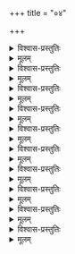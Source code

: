 +++
title = "०४"

+++

<details><summary>विश्वास-प्रस्तुतिः</summary>

आद्ये चतुर्थशतके दशके शठारिः  
तुष्टस्तथा परहितं दयया विवृण्वन् ।  
राज्यस्वरात्मपरिभोगचलाल्पभावौ  
सम्यक् प्रसाध्य हरिमेव पुमर्थमाह॥ ४–१ ॥ ॥
</details>

<details><summary>मूलम्</summary>

आद्ये चतुर्थशतके दशके शठारिः  
तुष्टस्तथा परहितं दयया विवृण्वन् ।  
राज्यस्वरात्मपरिभोगचलाल्पभावौ  
सम्यक् प्रसाध्य हरिमेव पुमर्थमाह॥ ४–१ ॥ ॥
</details>
    

<details><summary>विश्वास-प्रस्तुतिः</summary>

तम् पूरुषार्थम् इतरार्थरुचेः निवृत्त्या  
सान्द्रस्पृहासमयदेशविदूरगत्या च ।  
ईप्सुः शुचा तदनवाप्तिभुवा द्वितीये  
स्त्रीभावनां समधिगम्य मुनिः मुमोह ॥ ४–२ ॥
</details>

<details><summary>मूलम्</summary>

तम् पूरुषार्थम् इतरार्थरुचेः निवृत्त्या  
सान्द्रस्पृहासमयदेशविदूरगत्या च ।  
ईप्सुः शुचा तदनवाप्तिभुवा द्वितीये  
स्त्रीभावनां समधिगम्य मुनिः मुमोह ॥ ४–२ ॥
</details>
    

<details><summary>विश्वास-प्रस्तुतिः</summary>

प्रीतः परं हरिर्अमुष्य तथा स्वभावात्  
एतन्मनोवचनदेहकृतक्रियाभिः ।  
स्रक् चन्दनप्रमुखसर्वविधस्वभोगः  
संश्लिष्टवान् इदम् उवाच मुनिः तृतीये ॥ ४–३ ॥
</details>

<details><summary>मूलम्</summary>

प्रीतः परं हरिर्अमुष्य तथा स्वभावात्  
एतन्मनोवचनदेहकृतक्रियाभिः ।  
स्रक् चन्दनप्रमुखसर्वविधस्वभोगः  
संश्लिष्टवान् इदम् उवाच मुनिः तृतीये ॥ ४–३ ॥
</details>
    

<details><summary>विश्वास-प्रस्तुतिः</summary>

तेन प्रहर्षम् अतिमात्रभवं स्वकीयं  
सात्म्यं विधातुम् अथ दूरगते मुकुन्दे ।  
सम्बन्धिनश्च सदृशांश्च विलोक्य शौरेः  
भ्राम्यन् तमेव मुनिः आर्तिम् अगात् चतुर्थे॥ ४–४ ॥
</details>

<details><summary>मूलम्</summary>

तेन प्रहर्षम् अतिमात्रभवं स्वकीयं  
सात्म्यं विधातुम् अथ दूरगते मुकुन्दे ।  
सम्बन्धिनश्च सदृशांश्च विलोक्य शौरेः  
भ्राम्यन् तमेव मुनिः आर्तिम् अगात् चतुर्थे॥ ४–४ ॥
</details>

<details><summary>विश्वास-प्रस्तुतिः</summary>

आनन्द निर्भरम् अधीनविभूतियुक्तं  
वैकुण्ठनाथम् अथ वीक्ष्य मुनिः स्तुवन् सः ।  
नान्यः समोस्ति मम नापि अनवाप्यम् अद्य  
इत्यानन्दपूरम् आधिपञ्चमम् आससाद ॥ ४–५ ॥
</details>

<details><summary>मूलम्</summary>

आनन्द निर्भरम् अधीनविभूतियुक्तं  
वैकुण्ठनाथम् अथ वीक्ष्य मुनिः स्तुवन् सः ।  
नान्यः समोस्ति मम नापि अनवाप्यम् अद्य  
इत्यानन्दपूरम् आधिपञ्चमम् आससाद ॥ ४–५ ॥
</details>
    

<details><summary>विश्वास-प्रस्तुतिः</summary>

स्वप्नोपमात् अनुभवात् अमुतोऽपि अलब्ध  
स्वापेक्षिते शठजिति व्यसनात् विसञ्ज्ञे ।  
ये क्षुद्रदेवमुखतः परिहर्तुकामाः  
ते वारिताः तदुचितज्ञगिरैव षष्ठे ॥ ४–६ ॥
</details>

<details><summary>मूलम्</summary>

स्वप्नोपमात् अनुभवात् अमुतोऽपि अलब्ध  
स्वापेक्षिते शठजिति व्यसनात् विसञ्ज्ञे ।  
ये क्षुद्रदेवमुखतः परिहर्तुकामाः  
ते वारिताः तदुचितज्ञगिरैव षष्ठे ॥ ४–६ ॥
</details>

<details><summary>विश्वास-प्रस्तुतिः</summary>

तद्भेषजात् स हरिनामकथाप्रसङ्गात्  
सञ्ज्ञामुपेत्य मुनिः उद्भटदुःखबोधः ।  
आपत्सखत्वमुखवाचकतः तमुच्चैः  
आक्रुश्य वाञ्छितम् अयाचत सप्तमेन ॥ ४–७ ॥
</details>

<details><summary>मूलम्</summary>

तद्भेषजात् स हरिनामकथाप्रसङ्गात्  
सञ्ज्ञामुपेत्य मुनिः उद्भटदुःखबोधः ।  
आपत्सखत्वमुखवाचकतः तमुच्चैः  
आक्रुश्य वाञ्छितम् अयाचत सप्तमेन ॥ ४–७ ॥
</details>

<details><summary>विश्वास-प्रस्तुतिः</summary>

एवं रुदन् अपि शठारिर्अलब्धकामः  
स्वोपेक्षणैकपरताम् अवधार्य शौरेः ।  
तत् शेषतादि रहिते सकले स्वकीये  
स्वस्मिन् अपि स्फुरितनिस्पृहतःअष्टमे अभूत् ॥ ४–८ ॥
</details>

<details><summary>मूलम्</summary>

एवं रुदन् अपि शठारिर्अलब्धकामः  
स्वोपेक्षणैकपरताम् अवधार्य शौरेः ।  
तत् शेषतादि रहिते सकले स्वकीये  
स्वस्मिन् अपि स्फुरितनिस्पृहतःअष्टमे अभूत् ॥ ४–८ ॥
</details>

<details><summary>विश्वास-प्रस्तुतिः</summary>

शोचन् मुनिः स्वसदृशं च सहायम् इच्छन्  
लोकं विलोक्य विपरीतरुचिं विषण्णः ।  
अत्रत्यवासम् असहन् हरिणा स्ववासं  
वैकुण्ठke प्रकटितं नवमे ददर्श ॥ ४–९ ॥
</details>

<details><summary>मूलम्</summary>

शोचन् मुनिः स्वसदृशं च सहायम् इच्छन्  
लोकं विलोक्य विपरीतरुचिं विषण्णः ।  
अत्रत्यवासम् असहन् हरिणा स्ववासं  
वैकुण्ठke प्रकटितं नवमे ददर्श ॥ ४–९ ॥
</details>

<details><summary>विश्वास-प्रस्तुतिः</summary>

बन्धे समेऽपि हरिणा निखिलात्मराशेः  
संसारहेतुम् इतरत्र परत्वबोधम् ।  
वेदेतिहासमुखतः परिहृत्य शौरेर्  
अर्चातनोः स दशमे व्यवृणोत् परत्वम् ॥ ४–१० ॥
</details>

<details><summary>मूलम्</summary>

बन्धे समेऽपि हरिणा निखिलात्मराशेः  
संसारहेतुम् इतरत्र परत्वबोधम् ।  
वेदेतिहासमुखतः परिहृत्य शौरेर्  
अर्चातनोः स दशमे व्यवृणोत् परत्वम् ॥ ४–१० ॥
</details>
